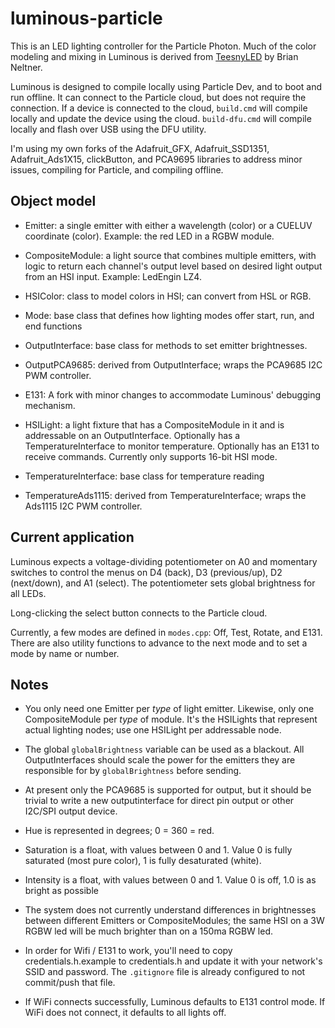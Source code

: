 # luminous-particle
This is an LED lighting controller for the Particle Photon. Much of the color modeling and mixing in Luminous is derived from [TeesnyLED](https://github.com/saikoLED/TeensyLED) by Brian Neltner.

Luminous is designed to compile locally using Particle Dev, and to boot and run offline. It can connect to the Particle cloud, but does not require the connection. If a device is connected to the cloud, `build.cmd` will compile locally and update the device using the cloud. `build-dfu.cmd` will compile locally and flash over USB using the DFU utility.

I'm using my own forks of the Adafruit_GFX, Adafruit_SSD1351, Adafruit_Ads1X15, clickButton, and PCA9695 libraries to address minor issues, compiling for Particle, and compiling offline.

## Object model
- Emitter: a single emitter with either a wavelength (color) or a CUELUV coordinate (color). Example: the red LED in a RGBW module.
- CompositeModule: a light source that combines multiple emitters, with logic to return each channel's output level based on desired light output from an HSI input. Example: LedEngin LZ4.
- HSIColor: class to model colors in HSI; can convert from HSL or RGB.
- Mode: base class that defines how lighting modes offer start, run, and end functions

- OutputInterface: base class for methods to set emitter brightnesses.
- OutputPCA9685: derived from OutputInterface; wraps the PCA9685 I2C PWM controller.
- E131: A fork with minor changes to accommodate Luminous' debugging mechanism.

- HSILight: a light fixture that has a CompositeModule in it and is addressable on an OutputInterface. Optionally has a TemperatureInterface to monitor temperature. Optionally has an E131 to receive commands. Currently only supports 16-bit HSI mode.

- TemperatureInterface: base class for temperature reading
- TemperatureAds1115: derived from TemperatureInterface; wraps the Ads1115 I2C PWM controller.

## Current application
Luminous expects a voltage-dividing potentiometer on A0 and momentary switches to control the menus on D4 (back), D3 (previous/up), D2 (next/down), and A1 (select). The potentiometer sets global brightness for all LEDs.

Long-clicking the select button connects to the Particle cloud.

Currently, a few  modes are defined in `modes.cpp`: Off, Test, Rotate, and E131. There are also utility functions to advance to the next mode and to set a mode by name or number.

## Notes
- You only need one Emitter per *type* of light emitter. Likewise, only one CompositeModule per *type* of module. It's the HSILights that represent actual lighting nodes; use one HSILight per addressable node.

- The global `globalBrightness` variable can be used as a blackout. All OutputInterfaces should scale the power for the emitters they are responsible for by `globalBrightness` before sending.

- At present only the PCA9685 is supported for output, but it should be trivial to write a new outputinterface for direct pin output or other I2C/SPI output device.

- Hue is represented in degrees; 0 = 360 = red.

- Saturation is a float, with values between 0 and 1. Value 0 is fully saturated (most pure color), 1 is fully desaturated (white).

- Intensity is a float, with values between 0 and 1. Value 0 is off, 1.0 is as bright as possible

- The system does not currently understand differences in brightnesses between different Emitters or CompositeModules; the same HSI on a 3W RGBW led will be much brighter than on a 150ma RGBW led.

- In order for Wifi / E131 to work, you'll need to copy credentials.h.example to credentials.h and update it with your network's SSID and password. The `.gitignore` file is already configured to not commit/push that file.

- If WiFi connects successfully, Luminous defaults to E131 control mode. If WiFi does not connect, it defaults to all lights off.
